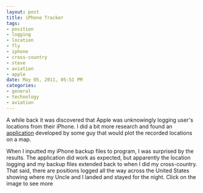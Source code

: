 ```yaml
--- 
layout: post
title: iPhone Tracker
tags: 
- position
- logging
- location
- fly
- iphone
- cross-country
- steve
- aviation
- apple
date: May 05, 2011, 05:51 PM
categories: 
- general
- technology
- aviation
---
```

A while back it was discovered that Apple was unknowingly logging user's locations from their iPhone. I did a bit more research and found an [application](http://petewarden.github.com/iPhoneTracker/) developed by some guy that would plot the recorded locations on a map.

When I inputted my iPhone backup files to program, I was surprised by the results. The application did work as expected, but apparently the location logging and my backup files extended back to when I did my cross-country. That said, there are positions logged all the way across the United States showing where my Uncle and I landed and stayed for the night. Click on the image to see more![![](http://www.tanner-smith.com/wp-content/uploads/2011/05/iPhoneTracker-tiny.tiff "iPhoneTracker-tiny")](http://www.tanner-smith.com/wp-content/uploads/2011/05/iPhoneTracker.tiff)
